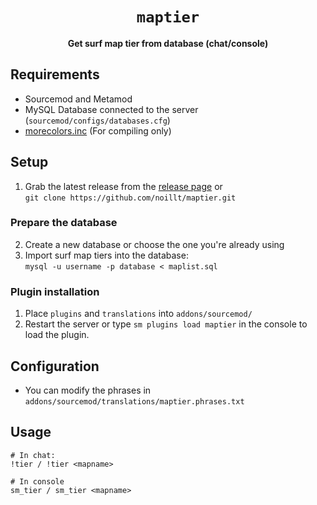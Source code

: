 <div align="center">
  <h1><code>maptier</code></h1>
  <p>
    <strong>Get surf map tier from database (chat/console)</strong>
    
  </p>
</div>


## Requirements ##
- Sourcemod and Metamod
- MySQL Database connected to the server (`sourcemod/configs/databases.cfg`)
- [morecolors.inc](https://github.com/noillt/SourceMod-IncludeLibrary/raw/master/include/multicolors/morecolors.inc) (For compiling only)

## Setup

1. Grab the latest release from the [release page](https://github.com/noillt/maptier/releases) or  
`git clone https://github.com/noillt/maptier.git`

### Prepare the database
2. Create a new database or choose the one you're already using
3. Import surf map tiers into the database:  
`mysql -u username -p database < maplist.sql`

### Plugin installation ##
1. Place `plugins` and `translations` into `addons/sourcemod/`
2. Restart the server or type `sm plugins load maptier` in the console to load the plugin.

## Configuration ##
- You can modify the phrases in `addons/sourcemod/translations/maptier.phrases.txt`

## Usage ##
```
# In chat:
!tier / !tier <mapname>

# In console
sm_tier / sm_tier <mapname>
```